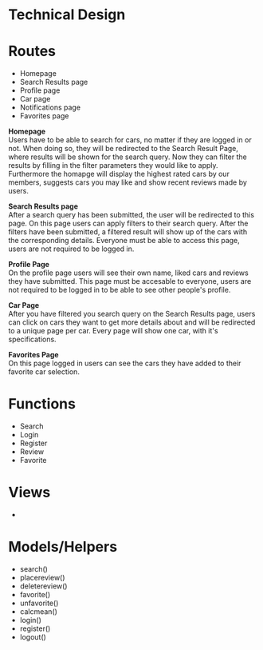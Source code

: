 # Technical Design


# Routes
- Homepage
- Search Results page
- Profile page
- Car page
- Notifications page
- Favorites page


**Homepage**
<br>
Users have to be able to search for cars, no matter if they are logged in or not. When doing so, they will be redirected to the Search Result Page, where results will be shown for the search query. Now they can filter the results by filling in the filter parameters they would like to apply. Furthermore the homapge will display the highest rated cars by our members, suggests cars you may like and show recent reviews made by users.

**Search Results page**
<br>
After a search query has been submitted, the user will be redirected to this page. On this page users can apply filters to their search query. After the filters have been submitted, a filtered result will show up of the cars with the corresponding details. Everyone must be able to access this page, users are not required to be logged in. 

**Profile Page**
<br>
On the profile page users will see their own name, liked cars and reviews they have submitted. This page must be accesable to everyone, users are not required to be logged in to be able to see other people's profile.

**Car Page**
<br>
After you have filtered you search query on the Search Results page, users can click on cars they want to get more details about and will be redirected to a unique page per car. Every page will show one car, with it's specifications.

**Favorites Page**
<br>
On this page logged in users can see the cars they have added to their favorite car selection.

# Functions
- Search
- Login
- Register 
- Review
- Favorite

# Views
-

# Models/Helpers
- search()
- placereview()
- deletereview()
- favorite()
- unfavorite()
- calcmean()
- login()
- register()
- logout()
